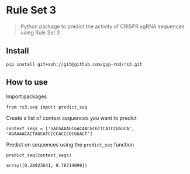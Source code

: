 # Rule Set 3
> Python package to predict the activity of CRISPR sgRNA sequences using Rule Set 3


## Install

`pip install git+ssh://git@github.com/gpp-rnd/rs3.git`

## How to use

Import packages

```
from rs3.seq import predict_seq
```

Create a list of context sequences you want to predict

```
context_seqs = ['GACGAAAGCGACAACGCGTTCATCCGGGCA', 'AGAAAACACTAGCATCCCCACCCGCGGACT']
```

Predict on sequences using the `predict_seq` function

```
predict_seq(context_seqs)
```




    array([0.28923641, 0.78714099])



